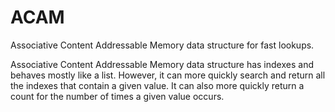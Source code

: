 # ACAM
Associative Content Addressable Memory data structure for fast lookups.

Associative Content Addressable Memory data structure has indexes and behaves mostly like a list. However, it can more quickly search and 
return all the indexes that contain a given value. It can also more quickly return a count for the number of times a given value occurs.
